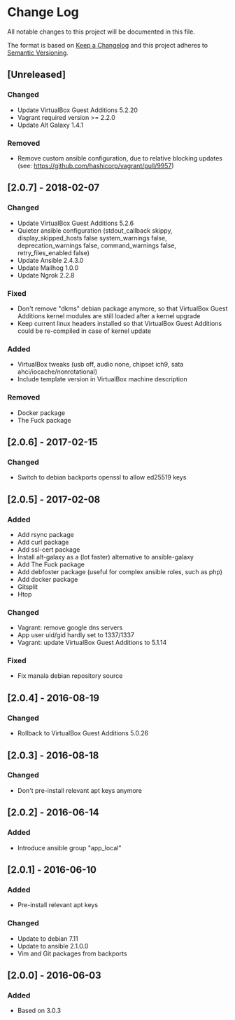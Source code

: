 # Change Log
All notable changes to this project will be documented in this file.

The format is based on [Keep a Changelog](http://keepachangelog.com/)
and this project adheres to [Semantic Versioning](http://semver.org/).

## [Unreleased]
### Changed
- Update VirtualBox Guest Additions 5.2.20
- Vagrant required version >= 2.2.0
- Update Alt Galaxy 1.4.1

### Removed
- Remove custom ansible configuration, due to relative blocking updates
  (see: https://github.com/hashicorp/vagrant/pull/9957)

## [2.0.7] - 2018-02-07
### Changed
- Update VirtualBox Guest Additions 5.2.6
- Quieter ansible configuration (stdout_callback skippy, display_skipped_hosts false
  system_warnings false, deprecation_warnings false, command_warnings false,
  retry_files_enabled false)
- Update Ansible 2.4.3.0
- Update Mailhog 1.0.0
- Update Ngrok 2.2.8

### Fixed
- Don't remove "dkms" debian package anymore, so that VirtualBox Guest
  Additions kernel modules are still loaded after a kernel upgrade
- Keep current linux headers installed so that VirtualBox Guest Additions could be
  re-compiled in case of kernel update

### Added
- VirtualBox tweaks (usb off, audio none, chipset ich9, sata ahci/iocache/nonrotational)
- Include template version in VirtualBox machine description

### Removed
- Docker package
- The Fuck package

## [2.0.6] - 2017-02-15
### Changed
- Switch to debian backports openssl to allow ed25519 keys

## [2.0.5] - 2017-02-08
### Added
- Add rsync package
- Add curl package
- Add ssl-cert package
- Install alt-galaxy as a (lot faster) alternative to ansible-galaxy
- Add The Fuck package
- Add debfoster package (useful for complex ansible roles, such as php)
- Add docker package
- Gitsplit
- Htop

### Changed
- Vagrant: remove google dns servers
- App user uid/gid hardly set to 1337/1337
- Vagrant: update VirtualBox Guest Additions to 5.1.14

### Fixed
- Fix manala debian repository source

## [2.0.4] - 2016-08-19
### Changed
- Rollback to VirtualBox Guest Additions 5.0.26

## [2.0.3] - 2016-08-18
### Changed
- Don't pre-install relevant apt keys anymore

## [2.0.2] - 2016-06-14
### Added
- Introduce ansible group "app_local"

## [2.0.1] - 2016-06-10
### Added
- Pre-install relevant apt keys

### Changed
- Update to debian 7.11
- Update to ansible 2.1.0.0
- Vim and Git packages from backports

## [2.0.0] - 2016-06-03
### Added
- Based on 3.0.3
